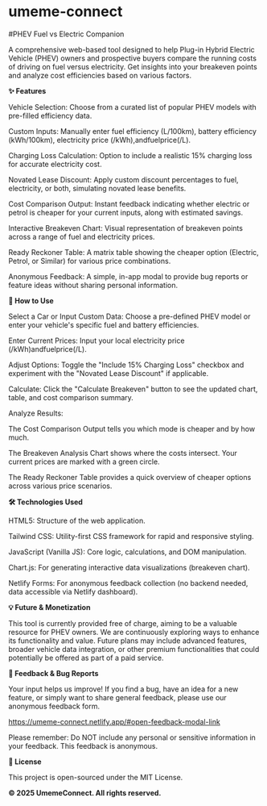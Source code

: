 # umeme-connect
#PHEV Fuel vs Electric Companion<p>
A comprehensive web-based tool designed to help Plug-in Hybrid Electric Vehicle (PHEV) owners and prospective buyers compare the running costs of driving on fuel versus electricity. Get insights into your breakeven points and analyze cost efficiencies based on various factors.

<b>✨ Features</b><p>
Vehicle Selection: Choose from a curated list of popular PHEV models with pre-filled efficiency data.

Custom Inputs: Manually enter fuel efficiency (L/100km), battery efficiency (kWh/100km), electricity price (/kWh),andfuelprice(/L).

Charging Loss Calculation: Option to include a realistic 15% charging loss for accurate electricity cost.

Novated Lease Discount: Apply custom discount percentages to fuel, electricity, or both, simulating novated lease benefits.

Cost Comparison Output: Instant feedback indicating whether electric or petrol is cheaper for your current inputs, along with estimated savings.

Interactive Breakeven Chart: Visual representation of breakeven points across a range of fuel and electricity prices.

Ready Reckoner Table: A matrix table showing the cheaper option (Electric, Petrol, or Similar) for various price combinations.

Anonymous Feedback: A simple, in-app modal to provide bug reports or feature ideas without sharing personal information.

<b>🚀 How to Use</b><p>
Select a Car or Input Custom Data: Choose a pre-defined PHEV model or enter your vehicle's specific fuel and battery efficiencies.

Enter Current Prices: Input your local electricity price (/kWh)andfuelprice(/L).

Adjust Options: Toggle the "Include 15% Charging Loss" checkbox and experiment with the "Novated Lease Discount" if applicable.

Calculate: Click the "Calculate Breakeven" button to see the updated chart, table, and cost comparison summary.

Analyze Results:

The Cost Comparison Output tells you which mode is cheaper and by how much.

The Breakeven Analysis Chart shows where the costs intersect. Your current prices are marked with a green circle.

The Ready Reckoner Table provides a quick overview of cheaper options across various price scenarios.

<b>🛠️ Technologies Used</b><p>
HTML5: Structure of the web application.

Tailwind CSS: Utility-first CSS framework for rapid and responsive styling.

JavaScript (Vanilla JS): Core logic, calculations, and DOM manipulation.

Chart.js: For generating interactive data visualizations (breakeven chart).

Netlify Forms: For anonymous feedback collection (no backend needed, data accessible via Netlify dashboard).

<b>💡 Future & Monetization</b><p>
This tool is currently provided free of charge, aiming to be a valuable resource for PHEV owners. We are continuously exploring ways to enhance its functionality and value. Future plans may include advanced features, broader vehicle data integration, or other premium functionalities that could potentially be offered as part of a paid service.

<b>💌 Feedback & Bug Reports</b><p>
Your input helps us improve! If you find a bug, have an idea for a new feature, or simply want to share general feedback, please use our anonymous feedback form.

https://umeme-connect.netlify.app/#open-feedback-modal-link

Please remember: Do NOT include any personal or sensitive information in your feedback. This feedback is anonymous.

<b>📄 License</b><p>
This project is open-sourced under the MIT License.

<b>© 2025 UmemeConnect. All rights reserved.<b>
